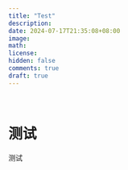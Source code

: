 ```yaml
---
title: "Test"
description: 
date: 2024-07-17T21:35:08+08:00
image: 
math: 
license: 
hidden: false
comments: true
draft: true
---
```




​	

# 测试

测试